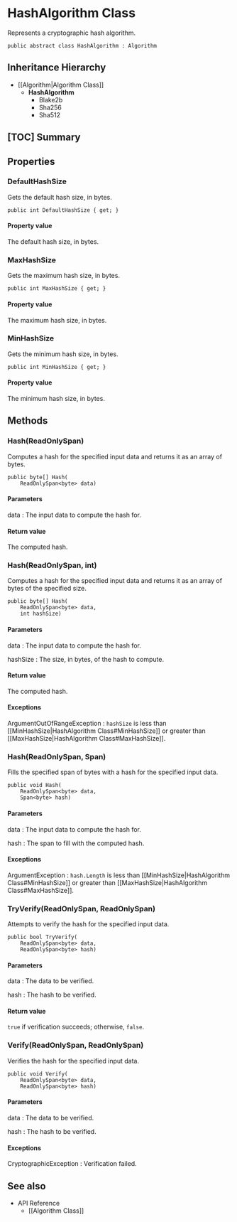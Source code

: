 # HashAlgorithm Class

Represents a cryptographic hash algorithm.

    public abstract class HashAlgorithm : Algorithm


## Inheritance Hierarchy

* [[Algorithm|Algorithm Class]]
    * **HashAlgorithm**
        * Blake2b
        * Sha256
        * Sha512


## [TOC] Summary


## Properties


### DefaultHashSize

Gets the default hash size, in bytes.

    public int DefaultHashSize { get; }

#### Property value

The default hash size, in bytes.



### MaxHashSize

Gets the maximum hash size, in bytes.

    public int MaxHashSize { get; }

#### Property value

The maximum hash size, in bytes.


### MinHashSize

Gets the minimum hash size, in bytes.

    public int MinHashSize { get; }

#### Property value

The minimum hash size, in bytes.


## Methods


### Hash(ReadOnlySpan<byte>)

Computes a hash for the specified input data and returns it as an array of
bytes.

    public byte[] Hash(
        ReadOnlySpan<byte> data)

#### Parameters

data
: The input data to compute the hash for.

#### Return value

The computed hash.

### Hash(ReadOnlySpan<byte>, int)

Computes a hash for the specified input data and returns it as an array of
bytes of the specified size.

    public byte[] Hash(
        ReadOnlySpan<byte> data,
        int hashSize)

#### Parameters

data
: The input data to compute the hash for.

hashSize
: The size, in bytes, of the hash to compute.

#### Return value

The computed hash.

#### Exceptions

ArgumentOutOfRangeException
: `hashSize` is less than [[MinHashSize|HashAlgorithm Class#MinHashSize]] or
    greater than [[MaxHashSize|HashAlgorithm Class#MaxHashSize]].


### Hash(ReadOnlySpan<byte>, Span<byte>)

Fills the specified span of bytes with a hash for the specified input data.

    public void Hash(
        ReadOnlySpan<byte> data,
        Span<byte> hash)

#### Parameters

data
: The input data to compute the hash for.

hash
: The span to fill with the computed hash.

#### Exceptions

ArgumentException
: `hash.Length` is less than
    [[MinHashSize|HashAlgorithm Class#MinHashSize]] or greater than
    [[MaxHashSize|HashAlgorithm Class#MaxHashSize]].


### TryVerify(ReadOnlySpan<byte>, ReadOnlySpan<byte>)

Attempts to verify the hash for the specified input data.

    public bool TryVerify(
        ReadOnlySpan<byte> data,
        ReadOnlySpan<byte> hash)

#### Parameters

data
: The data to be verified.

hash
: The hash to be verified.

#### Return value

`true` if verification succeeds; otherwise, `false`.


### Verify(ReadOnlySpan<byte>, ReadOnlySpan<byte>)

Verifies the hash for the specified input data.

    public void Verify(
        ReadOnlySpan<byte> data,
        ReadOnlySpan<byte> hash)

#### Parameters

data
: The data to be verified.

hash
: The hash to be verified.

#### Exceptions

CryptographicException
: Verification failed.


## See also

* API Reference
    * [[Algorithm Class]]
